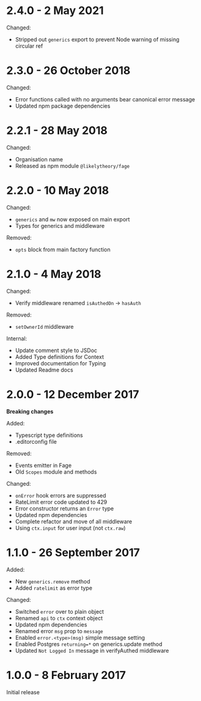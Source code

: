 2.4.0 - 2 May 2021
===

Changed:
- Stripped out `generics` export to prevent Node warning of missing circular ref



2.3.0 - 26 October 2018
===

Changed:
- Error functions called with no arguments bear canonical error message
- Updated npm package dependencies



2.2.1 - 28 May 2018
===

Changed:
- Organisation name
- Released as npm module `@likelytheory/fage`



2.2.0 - 10 May 2018
===

Changed:
- `generics` and `mw` now exposed on main export
- Types for generics and middleware

Removed:
- `opts` block from main factory function



2.1.0 - 4 May 2018
===

Changed:
- Verify middleware renamed `isAuthedOn` -> `hasAuth`

Removed:
- `setOwnerId` middleware

Internal:
- Update comment style to JSDoc
- Added Type definitions for Context
- Improved documentation for Typing
- Updated Readme docs



2.0.0 - 12 December 2017
===

**Breaking changes**

Added:
- Typescript type definitions
- .editorconfig file

Removed:
- Events emitter in Fage
- Old `Scopes` module and methods

Changed:
- `onError` hook errors are suppressed
- RateLimit error code updated to 429
- Error constructor returns an `Error` type
- Updated npm dependencies
- Complete refactor and move of all middleware
- Using `ctx.input` for user input (not `ctx.raw`)



1.1.0 - 26 September 2017
===

Added:
- New `generics.remove` method
- Added `ratelimit` as error type

Changed:
- Switched `error` over to plain object
- Renamed `api` to `ctx` context object
- Updated npm dependencies
- Renamed error `msg` prop to `message`
- Enabled `error.<type>(msg)` simple message setting
- Enabled Postgres `returning=*` on generics.update method
- Updated `Not Logged In` message in verifyAuthed middleware



1.0.0 - 8 February 2017
===

Initial release
